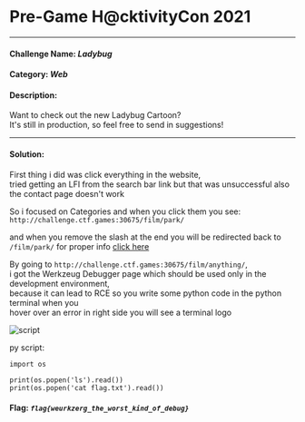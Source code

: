 # Pre-Game H@cktivityCon 2021
___________________________________________________________
#### Challenge Name: *Ladybug*
#### Category: *Web*

#### Description: 
Want to check out the new Ladybug Cartoon?<br>
It's still in production, so feel free to send in suggestions!

___________________________________________________________

#### Solution: 

First thing i did was click everything in the website,<br>
tried getting an LFI from the search bar link but that was unsuccessful also the contact page doesn't work

So i focused on Categories and when you click them you see:<br>
`http://challenge.ctf.games:30675/film/park/`

and when you remove the slash at the end you will be redirected back to 
`/film/park/` for proper info [click here](https://ahrefs.com/blog/trailing-slash/#:~:text=A%20trailing%20slash%20is%20a,not%20have%20the%20trailing%20slash.&text=These%20days%2C%20URLs%20in%20most,aren%27t%20pointing%20to%20files.)

By going to `http://challenge.ctf.games:30675/film/anything/`,<br>
i got the Werkzeug Debugger page which should be used only in the development environment,<br>
because it can lead to RCE so you write some python code in the python terminal when you<br>
hover over an error in right side you will see a terminal logo

![script](https://user-images.githubusercontent.com/33517160/133343389-9051bee1-9226-4ad8-a675-7f1847f4f843.png)


py script:
```
import os

print(os.popen('ls').read())
print(os.popen('cat flag.txt').read())
```

#### Flag: *`flag{weurkzerg_the_worst_kind_of_debug}`*
